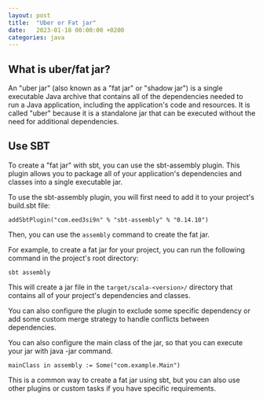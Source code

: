 ```yaml
---
layout: post
title:  "Uber or Fat jar"
date:   2023-01-18 00:00:00 +0200
categories: java
---
```


## What is uber/fat jar?

An "uber jar" (also known as a "fat jar" or "shadow jar") is a single executable Java archive that contains all of the dependencies needed to run a Java application, including the application's code and resources. It is called "uber" because it is a standalone jar that can be executed without the need for additional dependencies.

## Use SBT

To create a "fat jar" with sbt, you can use the sbt-assembly plugin. This plugin allows you to package all of your application's dependencies and classes into a single executable jar.

To use the sbt-assembly plugin, you will first need to add it to your project's build.sbt file:

```
addSbtPlugin("com.eed3si9n" % "sbt-assembly" % "0.14.10")
```

Then, you can use the `assembly` command to create the fat jar.

For example, to create a fat jar for your project, you can run the following command in the project's root directory:

```
sbt assembly
```

This will create a jar file in the `target/scala-<version>/` directory that contains all of your project's dependencies and classes.

You can also configure the plugin to exclude some specific dependency or add some custom merge strategy to handle conflicts between dependencies.

You can also configure the main class of the jar, so that you can execute your jar with java -jar command.

```
mainClass in assembly := Some("com.example.Main")
```

This is a common way to create a fat jar using sbt, but you can also use other plugins or custom tasks if you have specific requirements.